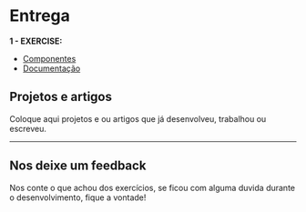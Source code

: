# Entrega

**1 - EXERCISE:** 
- [Componentes](/desafio-frontend-web/src/typography/components)
- [Documentação](/desafio-frontend-web/src/typography/README.md)

## Projetos e artigos

Coloque aqui projetos e ou artigos que já desenvolveu, trabalhou ou escreveu.

---

## Nos deixe um feedback

Nos conte o que achou dos exercícios, se ficou com alguma duvida durante o desenvolvimento, fique a vontade!
